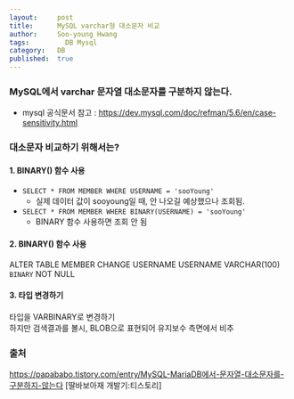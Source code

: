 ```yaml
---
layout:     post
title:      MySQL varchar형 대소문자 비교
author:     Soo-young Hwang
tags: 		  DB Mysql
category:   DB
published:  true
---
```


### MySQL에서 varchar 문자열 대소문자를 구분하지 않는다.  

- mysql 공식문서 참고 : https://dev.mysql.com/doc/refman/5.6/en/case-sensitivity.html


### 대소문자 비교하기 위해서는?

#### 1. BINARY() 함수 사용

- `SELECT * FROM MEMBER WHERE USERNAME = 'sooYoung'`
  - 실제 데이터 값이 sooyoung일 때, 안 나오길 예상했으나 조회됨. 
- `SELECT * FROM MEMBER WHERE BINARY(USERNAME) = 'sooYoung'`
  - BINARY 함수 사용하면 조회 안 됨 


#### 2. BINARY() 함수 사용

ALTER TABLE MEMBER CHANGE USERNAME USERNAME VARCHAR(100) `BINARY` NOT NULL

#### 3. 타입 변경하기 
타입을 VARBINARY로 변경하기   
하지만 검색결과를 볼시, BLOB으로 표현되어 유지보수 측면에서 비추


### 출처
https://papababo.tistory.com/entry/MySQL-MariaDB에서-문자열-대소문자를-구분하지-않는다 [딸바보아재 개발기:티스토리]

